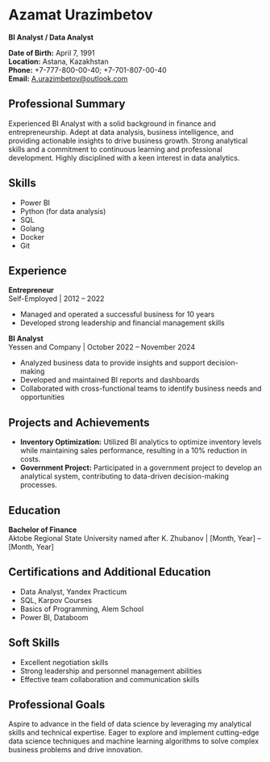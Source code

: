 # Azamat Urazimbetov

**BI Analyst / Data Analyst**

**Date of Birth:** April 7, 1991  
**Location:** Astana, Kazakhstan  
**Phone:** +7-777-800-00-40; +7-701-807-00-40  
**Email:** A.urazimbetov@outlook.com  

## Professional Summary
Experienced BI Analyst with a solid background in finance and entrepreneurship. Adept at data analysis, business intelligence, and providing actionable insights to drive business growth. Strong analytical skills and a commitment to continuous learning and professional development. Highly disciplined with a keen interest in data analytics.

## Skills
- Power BI
- Python (for data analysis)
- SQL
- Golang
- Docker
- Git

## Experience
**Entrepreneur**  
Self-Employed | 2012 – 2022  
- Managed and operated a successful business for 10 years
- Developed strong leadership and financial management skills

**BI Analyst**  
Yessen and Company | October 2022 – November 2024  
- Analyzed business data to provide insights and support decision-making
- Developed and maintained BI reports and dashboards
- Collaborated with cross-functional teams to identify business needs and opportunities

## Projects and Achievements
- **Inventory Optimization:** Utilized BI analytics to optimize inventory levels while maintaining sales performance, resulting in a 10% reduction in costs.
- **Government Project:** Participated in a government project to develop an analytical system, contributing to data-driven decision-making processes.

## Education
**Bachelor of Finance**  
Aktobe Regional State University named after K. Zhubanov | [Month, Year] – [Month, Year]

## Certifications and Additional Education
- Data Analyst, Yandex Practicum
- SQL, Karpov Courses
- Basics of Programming, Alem School
- Power BI, Databoom

## Soft Skills
- Excellent negotiation skills
- Strong leadership and personnel management abilities
- Effective team collaboration and communication skills

## Professional Goals
Aspire to advance in the field of data science by leveraging my analytical skills and technical expertise. Eager to explore and implement cutting-edge data science techniques and machine learning algorithms to solve complex business problems and drive innovation.

